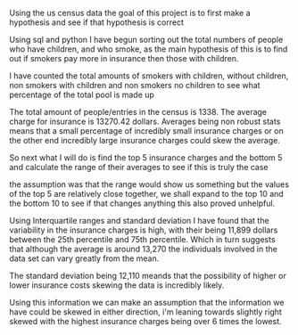 Using the us census data the goal of this project is to first make a hypothesis and see if that hypothesis is correct

Using sql and python I have begun sorting out the total numbers of people who have children, and who smoke, as the main hypothesis of this is to find out if smokers pay more in insurance then those with children.

I have counted the total amounts of smokers with children, without children, non smokers with children and non smokers no children to see what percentage of the total pool is made up

The total amount of people/entries in the census is 1338. 
The average charge for insurance is 13270.42 dollars. 
Averages being non robust stats means that a small percentage of incredibly small insurance charges or on the other end incredibly large insurance charges could skew the average.

So next what I will do is find the top 5 insurance charges and the bottom 5 and calculate the range of their averages to see if this is truly the case

the assumption was that the range would show us something but the values of the top 5 are relatively close together, 
we shall expand to the top 10 and the bottom 10 to see if that changes anything
this also proved unhelpful.

Using Interquartile ranges and standard deviation I have found that the variability in the insurance charges is high, with their being 11,899 dollars between the 25th percentile and 75th percentile. Which in turn suggests that although the average is around 13,270 the individuals involved in the data set can vary greatly from the mean.

The standard deviation being 12,110 meands that the possibility of higher or lower insurance costs skewing the data is incredibly likely.

Using this information we can make an assumption that the information we have could be skewed in either direction, i'm leaning towards slightly right skewed with the highest insurance charges being over 6 times the lowest.